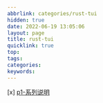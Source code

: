 ```yaml
---
abbrlink: categories/rust-tui
hidden: true
date: 2022-06-19 13:05:06
layout: page
title: rust-tui 
quicklink: true
top:
tags:
categories:
keywords:
---
```


[x]  [p1-系列说明](/posts/rust-tui/p1)